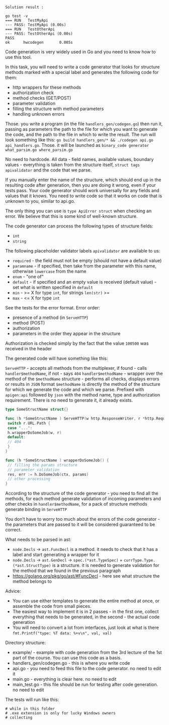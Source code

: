 ```
Solution result :

go test -v
=== RUN   TestMyApi
--- PASS: TestMyApi (0.00s)
=== RUN   TestOtherApi
--- PASS: TestOtherApi (0.00s)
PASS
ok      hwcodegen       0.005s

```

Code generation is very widely used in Go and you need to know how to use this tool.

In this task, you will need to write a code generator that looks for structure methods marked with a special label and generates the following code for them:
* http wrappers for these methods
* authorization check
* method checks (GET/POST)
* parameter validation
* filling the structure with method parameters
* handling unknown errors

Those. you write a program (in the file `handlers_gen/codegen.go`) then run it, passing as parameters the path to the file for which you want to generate the code, and the path to the file in which to write the result. The run will look something like this: `go build handlers_gen/* && ./codegen api.go api_handlers.go`. Those. it will be launched as `binary_code generator what_parsim.go where_parsim.go`

No need to hardcode. All data - field names, available values, boundary values ​​- everything is taken from the structure itself, `struct tags apivalidator` and the code that we parse.

If you manually enter the name of the structure, which should end up in the resulting code after generation, then you are doing it wrong, even if your tests pass. Your code generator should work universally for any fields and values ​​that it knows. You need to write code so that it works on code that is unknown to you, similar to api.go.

The only thing you can use is `type ApiError struct` when checking an error. We believe that this is some kind of well-known structure.

The code generator can process the following types of structure fields:
* `int`
* `string`

The following placeholder validator labels `apivalidator` are available to us:
* `required` - the field must not be empty (should not have a default value)
* `paramname` - if specified, then take from the parameter with this name, otherwise `lowercase` from the name
* `enum` - "one of"
* `default` - if specified and an empty value is received (default value) - set what is written specified in `default`
* `min` - >= X for type `int`, for strings `len(str)` >=
* `max` - <= X for type `int`

See the tests for the error format. Error order:
* presence of a method (in `ServeHTTP`)
* method (POST)
* authorization
* parameters in the order they appear in the structure

Authorization is checked simply by the fact that the value `100500` was received in the header

The generated code will have something like this:

`ServeHTTP` - accepts all methods from the multiplexer, if found - calls `handler$methodName`, if not - says `404`
`handler$methodName` - wrapper over the method of the `$methodName` structure - performs all checks, displays errors or results in `JSON` format
`$methodName` is directly the method of the structure for which we generate the code and which we parse. Prefixed with `apigen:api` followed by `json` with the method name, type and authorization requirement. There is no need to generate it, it already exists.

```go
type SomeStructName struct{}

func (h *SomeStructName ) ServeHTTP(w http.ResponseWriter, r *http.Request) {
 switch r.URL.Path {
 case "...":
 h.wrapperDoSomeJob(w, r)
 default:
 // 404
 }
}

func (h *SomeStructName ) wrapperDoSomeJob() {
 // filling the params structure
 // parameter validation
 res, err := h.DoSomeJob(ctx, params)
 // other processing
}
```

According to the structure of the code generator - you need to find all the methods, for each method generate validation of incoming parameters and other checks in `handler$methodName`, for a pack of structure methods generate binding in `ServeHTTP`

You don’t have to worry too much about the errors of the code generator - the parameters that are passed to it will be considered guaranteed to be correct.

What needs to be parsed in ast:
* `node.Decls` -> `ast.FuncDecl` is a method. it needs to check that it has a label and start generating a wrapper for it
* `node.Decls` -> `ast.GenDecl` -> `spec.(*ast.TypeSpec)` + `currType.Type.(*ast.StructType)` is a structure. it is needed to generate validation for the method that we found in the previous paragraph
* https://golang.org/pkg/go/ast/#FuncDecl - here see what structure the method belongs to

Adviсe:
* You can use either templates to generate the entire method at once, or assemble the code from small pieces.
* The easiest way to implement it is in 2 passes - in the first one, collect everything that needs to be generated, in the second - the actual code generation
* You will need to convert a lot from interfaces, just look at what is there `fmt.Printf("type: %T data: %+v\n", val, val)`

Directory structure:
* example/ - example with code generation from the 3rd lecture of the 1st part of the course. You can use this code as a basis.
* handlers_gen/codegen.go - this is where you write code
* api.go - you need to feed this file to the code generator. no need to edit it
* main.go - everything is clear here. no need to edit
* main_test.go - this file should be run for testing after code generation. no need to edit

The tests will run like this:
```shell
# while in this folder
# .exe extension is only for lucky Windows owners
# collecting
